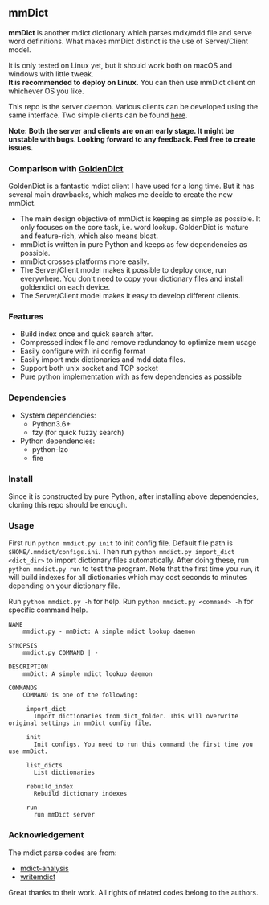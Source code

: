 ## mmDict
**mmDict** is another mdict dictionary which parses mdx/mdd file and serve word definitions. 
What makes mmDict distinct is the use of Server/Client model. 

It is only tested on Linux yet, but it should work both on macOS and windows with little tweak. <br>
**It is recommended to deploy on Linux.** You can then use mmDict client on whichever OS you like.

This repo is the server daemon. Various clients can be developed using the same interface. 
Two simple clients can be found [here](https://github.com/zypangpang/mmdict_client).

**Note: Both the server and clients are on an early stage. It might be unstable with bugs. Looking forward to any 
feedback. Feel free to create issues.**

### Comparison with [GoldenDict](https://github.com/goldendict/goldendict)
GoldenDict is a fantastic mdict client I have used for a long time. But it has several 
main drawbacks, which makes me decide to create the new mmDict.
* The main design objective of mmDict is keeping as simple as possible. It only focuses on the core task, i.e. word lookup.
  GoldenDict is mature and feature-rich, which also means bloat.
* mmDict is written in pure Python and keeps as few dependencies as possible.
* mmDict crosses platforms more easily.
* The Server/Client model makes it possible to deploy once, run everywhere. You don't need to copy your dictionary 
  files and install goldendict on each device.
* The Server/Client model makes it easy to develop different clients. 

### Features
* Build index once and quick search after.
* Compressed index file and remove redundancy to optimize mem usage
* Easily configure with ini config format
* Easily import mdx dictionaries and mdd data files.
* Support both unix socket and TCP socket
* Pure python implementation with as few dependencies as possible

### Dependencies
* System dependencies: 
    * Python3.6+ 
    * fzy (for quick fuzzy search)
* Python dependencies: 
    * python-lzo
    * fire
    
### Install
Since it is constructed by pure Python, after installing above dependencies, cloning this repo should be enough.

### Usage
First run `python mmdict.py init` to init config file. Default file path is `$HOME/.mmdict/configs.ini`.
Then run `python mmdict.py import_dict <dict_dir>` to import dictionary files automatically. After doing these, 
run `python mmdict.py run` to test the program. Note that the first time you `run`, it will build indexes for all 
dictionaries which may cost seconds to minutes depending on your dictionary file.

Run `python mmdict.py -h` for help. Run `python mmdict.py <command> -h` for specific command help.
```
NAME
    mmdict.py - mmDict: A simple mdict lookup daemon

SYNOPSIS
    mmdict.py COMMAND | -

DESCRIPTION
    mmDict: A simple mdict lookup daemon

COMMANDS
    COMMAND is one of the following:

     import_dict
       Import dictionaries from dict_folder. This will overwrite original settings in mmDict config file.

     init
       Init configs. You need to run this command the first time you use mmDict.

     list_dicts
       List dictionaries

     rebuild_index
       Rebuild dictionary indexes

     run
       run mmDict server
```

### Acknowledgement
The mdict parse codes are from:
* [mdict-analysis](https://bitbucket.org/xwang/mdict-analysis)
* [writemdict](https://github.com/zhansliu/writemdict)

Great thanks to their work. All rights of related codes belong to the authors.

